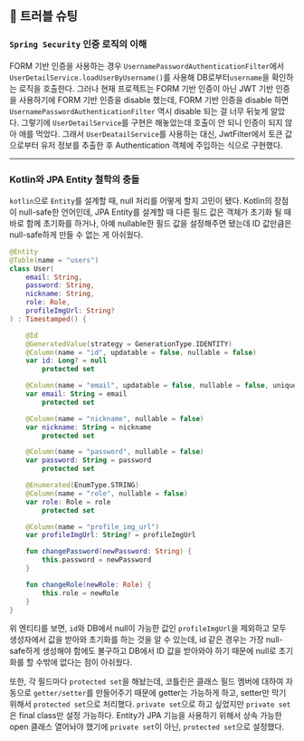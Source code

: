 ## 🐛 트러블 슈팅

### `Spring Security` 인증 로직의 이해
FORM 기반 인증을 사용하는 경우 `UsernamePasswordAuthenticationFilter`에서 `UserDetailService.loadUserByUsername()`를 사용해 DB로부터`username`을 확인하는 로직을 호출한다. 그러나 현재 프로젝트는 FORM 기반 인증이 아닌 JWT 기반 인증을 사용하기에 FORM 기반 인증을 disable 했는데, FORM 기반 인증을 disable 하면 `UsernamePasswordAuthenticationFilter` 역시 disable 되는 걸 너무 뒤늦게 알았다. 그렇기에 `UserDetailService`를 구현은 해놓았는데 호출이 안 되니 인증이 되지 않아 애를 먹었다. 그래서 `UserDeatailService`를 사용하는 대신, JwtFilter에서 토큰 값으로부터 유저 정보를 추출한 후 Authentication 객체에 주입하는 식으로 구현했다.

---

### Kotlin와 JPA Entity 철학의 충돌
`kotlin`으로 `Entity`를 설계할 때, null 처리를 어떻게 할지 고민이 됐다. Kotlin의 장점이 null-safe한 언어인데, JPA Entity를 설계할 때 다른 필드 값은 객체가 초기화 될 때 바로 함께 초기화를 하거나, 아예 nullable한 필드 값을 설정해주면 됐는데 ID 값만큼은 null-safe하게 만들 수 없는 게 아쉬웠다.
```kotlin
@Entity
@Table(name = "users")
class User(
    email: String,
    password: String,
    nickname: String,
    role: Role,
    profileImgUrl: String?
) : Timestamped() {

    @Id
    @GeneratedValue(strategy = GenerationType.IDENTITY)
    @Column(name = "id", updatable = false, nullable = false)
    var id: Long? = null
        protected set

    @Column(name = "email", updatable = false, nullable = false, unique = true)
    var email: String = email
        protected set

    @Column(name = "nickname", nullable = false)
    var nickname: String = nickname
        protected set

    @Column(name = "password", nullable = false)
    var password: String = password
        protected set

    @Enumerated(EnumType.STRING)
    @Column(name = "role", nullable = false)
    var role: Role = role
        protected set

    @Column(name = "profile_img_url")
    var profileImgUrl: String? = profileImgUrl

    fun changePassword(newPassword: String) {
        this.password = newPassword
    }

    fun changeRole(newRole: Role) {
        this.role = newRole
    }
}
```

위 엔티티를 보면, `id`와 DB에서 null이 가능한 값인 `profileImgUrl`을 제외하고 모두 생성자에서 값을 받아와 초기화를 하는 것을 알 수 있는데, id 같은 경우는 가장 null-safe하게 생성해야 함에도 불구하고 DB에서 ID 값을 받아와야 하기 때문에 null로 초기화를 할 수밖에 없다는 점이 아쉬웠다.

또한, 각 필드마다 `protected set`을 해놨는데, 코틀린은 클래스 필드 멤버에 대하여 자동으로 `getter/setter`를 만들어주기 때문에 getter는 가능하게 하고, setter만 막기 위해서 `protected set`으로 처리했다. `private set`으로 하고 싶었지만 `private set`은 final class만 설정 가능하다. Entity가 JPA 기능을 사용하기 위해서 상속 가능한 open 클래스 열어놔야 했기에 `private set`이 아닌, `protected set`으로 설정했다.
